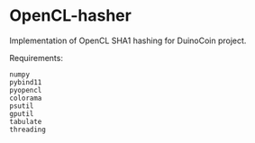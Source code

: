 # OpenCL-hasher
Implementation of OpenCL SHA1 hashing for DuinoCoin project.

Requirements:

    numpy
    pybind11
    pyopencl
    colorama
    psutil
    gputil
    tabulate
    threading
